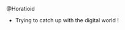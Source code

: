   @Horatioid 
- Trying to catch up with the digital world !
<!---
Horatioid/Horatioid is a ✨ special ✨ repository because its `README.md` (this file) appears on your GitHub profile.
You can click the Preview link to take a look at your changes.
--->
